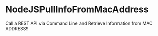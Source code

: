 # NodeJSPullInfoFromMacAddress
Call a REST API via Command Line and Retrieve Information from MAC ADDRESS!!
